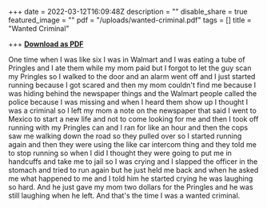 +++
date = 2022-03-12T16:09:48Z
description = ""
disable_share = true
featured_image = ""
pdf = "/uploads/wanted-criminal.pdf"
tags = []
title = "Wanted Criminal"

+++
[**Download as PDF**](/uploads/wanted-criminal.pdf)

One time when I was like six I was in Walmart and I was eating a tube of Pringles and I ate them while my mom paid but I forgot to let the guy scan my Pringles so I walked to the door and an alarm went off and I just started running because I got scared and then my mom couldn't find me because I was hiding behind the newspaper things and the Walmart people called the police because I was missing and when I heard them show up I thought I was a criminal so I left my mom a note on the newspaper that said I went to Mexico to start a new life and not to come looking for me and then I took off running with my Pringles can and I ran for like an hour and then the cops saw me walking down the road so they pulled over so I started running again and then they were using the like car intercom thing and they told me to stop running so when I did I thought they were going to put me in handcuffs and take me to jail so I was crying and I slapped the officer in the stomach and tried to run again but he just held me back and when he asked me what happened to me and I told him he started crying he was laughing so hard. And he just gave my mom two dollars for the Pringles and he was still laughing when he left. And that's the time I was a wanted criminal.